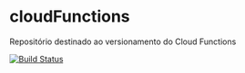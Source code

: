 # cloudFunctions
Repositório destinado ao versionamento do Cloud Functions

[![Build Status](https://travis-ci.com/BeerXP/cloudFunctions.svg?branch=master)](https://travis-ci.com/BeerXP/cloudFunctions)

